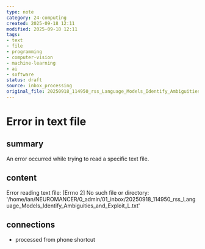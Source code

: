 ```yaml
---
type: note
category: 24-computing
created: 2025-09-18 12:11
modified: 2025-09-18 12:11
tags:
- text
- file
- programming
- computer-vision
- machine-learning
- ai
- software
status: draft
source: inbox_processing
original_file: 20250918_114950_rss_Language_Models_Identify_Ambiguities_and_Exploit_L.txt
---
```



# Error in text file

## summary
An error occurred while trying to read a specific text file.

## content
Error reading text file: [Errno 2] No such file or directory: '/home/ian/NEUROMANCER/0_admin/01_inbox/20250918_114950_rss_Language_Models_Identify_Ambiguities_and_Exploit_L.txt'

## connections
- processed from phone shortcut
